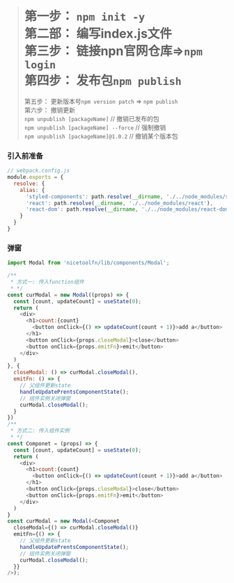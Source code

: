 > 第一步： `npm init -y`  
> 第二部： 编写index.js文件  
> 第三步： 链接npn官网仓库=>`npm login`  
> 第四步： 发布包`npm publish`  
> =======================================  
> 第五步： 更新版本号`npm version patch` => `npm publish`  
> 第六步： 撤销更新  
>    `npm unpublish [packageName]` // 撤销已发布的包  
>    `npm unpublish [packageName] --force` // 强制撤销  
>    `npm unpublish [packageName]@1.0.2` // 撤销某个版本包  

### 引入前准备

```javascript
// webpack.config.js
module.exports = {
  resolve: {
    alias: {
      'styled-components': path.resolve(__dirname, './../node_modules/styled-components'),
      'react': path.resolve(__dirname, './../node_modules/react'),
      'react-dom': path.resolve(__dirname, './../node_modules/react-dom')
    }
  }
}
```

### 弹窗

```javascript
import Modal from 'nicetoolfn/lib/components/Modal';

/**
 * 方式一: 传入function组件
 * */
const curModal = new Modal((props) => {
  const [count, updateCount] = useState(0);
  return (
    <div>
      <h1>count:{count}
        <button onClick={() => updateCount(count + 1)}>add a</button>
      </h1>
      <button onClick={props.closeModal}>close</button>
      <button onClick={props.emitFn}>emit</button>
    </div>
  )
}, {
  closeModal: () => curModal.closeModal(),
  emitFn: () => {
    // 父组件更新state
    handleUpdatePrentsComponentState();
    // 组件实例关闭弹窗
    curModal.closeModal();
  }
})
/**
 * 方式二: 传入组件实例
 * */
const Componet = (props) => {
  const [count, updateCount] = useState(0);
  return (
    <div>
      <h1>count:{count}
        <button onClick={() => updateCount(count + 1)}>add a</button>
      </h1>
      <button onClick={props.closeModal}>close</button>
      <button onClick={props.emitFn}>emit</button>
    </div>
  )
}
const curModal = new Modal(<Componet
  closeModal={() => curModal.closeModal()}
  emitFn={() => {
    // 父组件更新state
    handleUpdatePrentsComponentState();
    // 组件实例关闭弹窗
    curModal.closeModal();
  }}
/>);
```
